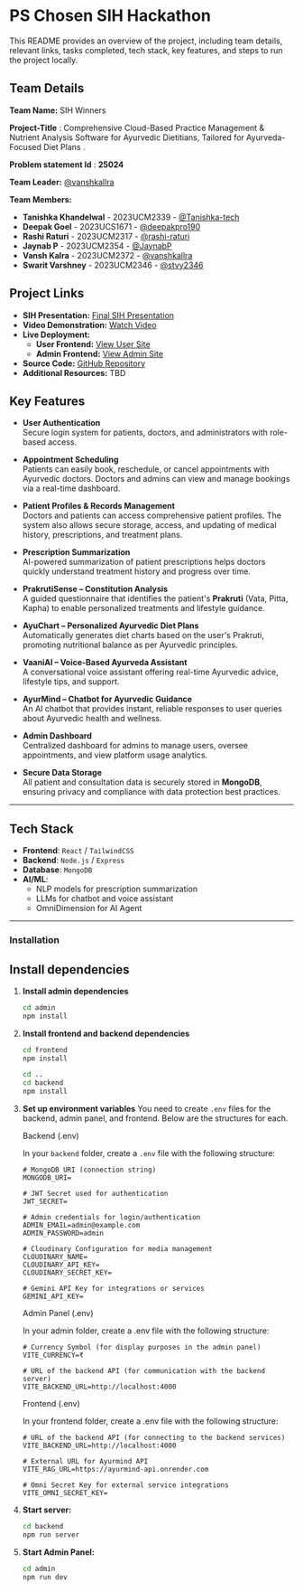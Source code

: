 # PS Chosen SIH Hackathon

This README provides an overview of the project, including team details, relevant links, tasks completed, tech stack, key features, and steps to run the project locally.

## Team Details

**Team Name:** SIH Winners  

**Project-Title** : Comprehensive Cloud-Based Practice Management & Nutrient Analysis Software for Ayurvedic Dietitians, Tailored for Ayurveda-Focused Diet Plans . 

**Problem statement Id** : **25024**

**Team Leader:** [@vanshkallra](https://github.com/vanshkallra) 

**Team Members:**

- **Tanishka Khandelwal** - 2023UCM2339 - [@Tanishka-tech](https://github.com/tanishka-git2715)  
- **Deepak Goel** - 2023UCS1671 - [@deepakpro190](https://github.com/deepakpro190)  
- **Rashi Raturi** - 2023UCM2317 - [@rashi-raturi](https://github.com/rashi-raturi)  
- **Jaynab P** - 2023UCM2354 - [@JaynabP](https://github.com/JaynabP)  
- **Vansh Kalra** - 2023UCM2372 - [@vanshkallra](https://github.com/vanshkallra)  
- **Swarit Varshney** - 2023UCM2346 - [@stvy2346](https://github.com/stvy2346)  

## Project Links

- **SIH Presentation:** [Final SIH Presentation](TBD)  
- **Video Demonstration:** [Watch Video](https://youtu.be/-QQ5AFvT69k)  
- **Live Deployment:**
   - **User Frontend:** [View User Site](https://ayurdev.vercel.app/)  
   - **Admin Frontend:** [View Admin Site](https://ayurdev-admin.vercel.app)  
- **Source Code:** [GitHub Repository](https://github.com/rashi-raturi/Ayur.dev)  
- **Additional Resources:** TBD

## Key Features

- **User Authentication**  
  Secure login system for patients, doctors, and administrators with role-based access.

- **Appointment Scheduling**  
  Patients can easily book, reschedule, or cancel appointments with Ayurvedic doctors. Doctors and admins can view and manage bookings via a real-time dashboard.

- **Patient Profiles & Records Management**  
  Doctors and patients can access comprehensive patient profiles. The system also allows secure storage, access, and updating of medical history, prescriptions, and treatment plans.

- **Prescription Summarization**  
  AI-powered summarization of patient prescriptions helps doctors quickly understand treatment history and progress over time.

- **PrakrutiSense – Constitution Analysis**  
  A guided questionnaire that identifies the patient's **Prakruti** (Vata, Pitta, Kapha) to enable personalized treatments and lifestyle guidance.

- **AyuChart – Personalized Ayurvedic Diet Plans**  
  Automatically generates diet charts based on the user's Prakruti, promoting nutritional balance as per Ayurvedic principles.

- **VaaniAI – Voice-Based Ayurveda Assistant**  
  A conversational voice assistant offering real-time Ayurvedic advice, lifestyle tips, and support.

- **AyurMind – Chatbot for Ayurvedic Guidance**  
  An AI chatbot that provides instant, reliable responses to user queries about Ayurvedic health and wellness.

- **Admin Dashboard**  
  Centralized dashboard for admins to manage users, oversee appointments, and view platform usage analytics.

- **Secure Data Storage**  
  All patient and consultation data is securely stored in **MongoDB**, ensuring privacy and compliance with data protection best practices.

---

## Tech Stack

- **Frontend**: `React` / `TailwindCSS`
- **Backend**: `Node.js` / `Express` 
- **Database**: `MongoDB` 
- **AI/ML**:
  - NLP models for prescription summarization
  - LLMs for chatbot and voice assistant
  - OmniDimension for AI Agent
---

### Installation

## Install dependencies

1. **Install admin dependencies**
   ```bash
   cd admin
   npm install
   ```

2. **Install frontend and backend dependencies**
   ```bash
   cd frontend
   npm install
   ```

   ```bash
   cd ..
   cd backend
   npm install
   ```

3. **Set up environment variables**
   You need to create `.env` files for the backend, admin panel, and frontend. Below are the structures for each.

    Backend (.env)

    In your `backend` folder, create a `.env` file with the following structure:

    ```env
    # MongoDB URI (connection string)
    MONGODB_URI=

    # JWT Secret used for authentication
    JWT_SECRET=

    # Admin credentials for login/authentication
    ADMIN_EMAIL=admin@example.com
    ADMIN_PASSWORD=admin

    # Cloudinary Configuration for media management
    CLOUDINARY_NAME=
    CLOUDINARY_API_KEY=
    CLOUDINARY_SECRET_KEY=

    # Gemini API Key for integrations or services
    GEMINI_API_KEY=
    ```
    Admin Panel (.env)

    In your admin folder, create a .env file with the following structure:
    ```env
    # Currency Symbol (for display purposes in the admin panel)
    VITE_CURRENCY=₹

    # URL of the backend API (for communication with the backend server)
    VITE_BACKEND_URL=http://localhost:4000
    ```

    Frontend (.env)

    In your frontend folder, create a .env file with the following structure:
    ```env
    # URL of the backend API (for connecting to the backend services)
    VITE_BACKEND_URL=http://localhost:4000

    # External URL for Ayurmind API
    VITE_RAG_URL=https://ayurmind-api.onrender.com

    # Omni Secret Key for external service integrations
    VITE_OMNI_SECRET_KEY=
    ```

4. **Start server:**
   ```bash
   cd backend
   npm run server
   ```

5. **Start Admin Panel:**
   ```bash
   cd admin
   npm run dev
   ```
   

